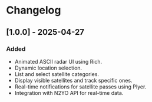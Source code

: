 # Changelog

## [1.0.0] - 2025-04-27

### Added
- Animated ASCII radar UI using Rich.
- Dynamic location selection.
- List and select satellite categories.
- Display visible satellites and track specific ones.
- Real-time notifications for satellite passes using Plyer.
- Integration with N2YO API for real-time data.
